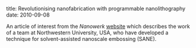 title: Revolutionising nanofabrication with programmable nanolithography 
date: 2010-09-08 

An article of interest from the *Nanowerk* [website](http://www.nanowerk.com/spotlight/spotid%3D17729.php) which describes the work of a team at Northwestern University, USA, who have developed a technique for solvent-assisted nanoscale embossing (SANE).  
  